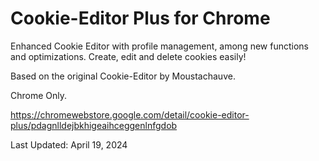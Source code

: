 # Cookie-Editor Plus for Chrome

Enhanced Cookie Editor with profile management, among new functions and optimizations. Create, edit and delete cookies easily!

Based on the original Cookie-Editor by Moustachauve. 

Chrome Only.

https://chromewebstore.google.com/detail/cookie-editor-plus/pdagnlldejbkhigeaihceggenlnfgdob

Last Updated: April 19, 2024